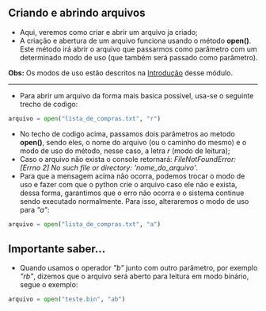 ## Criando e abrindo arquivos

- Aqui, veremos como criar e abrir um arquivo ja criado;
- A criação e abertura de um arquivo funciona usando o método __open()__. Este método irá abrir o arquivo que passarmos como parâmetro com um determinado modo de uso (que também será passado como parâmetro).

__Obs:__ Os modos de uso estão descritos na [Introdução](/Manipulando-arquivos/entendendo_manipulacao_arquivos.md) desse módulo.

<hr>

- Para abrir um arquivo da forma mais basica possivel, usa-se o seguinte trecho de codigo:

```python
arquivo = open("lista_de_compras.txt", "r")
```

- No techo de codigo acima, passamos dois parâmetros ao metodo __open()__, sendo eles, o nome do arquivo (ou o caminho do mesmo) e o modo de uso do método, nesse caso, a letra *r* (modo de leitura);
- Caso o arquivo não exista o console retornará: *FileNotFoundError: [Errno 2] No such file or directory: 'nome_do_arquivo'*.
- Para que a mensagem acima não ocorra, podemos trocar o modo de uso e fazer com que o python crie o arquivo caso ele não e exista, dessa forma, garantimos que o erro não ocorra e o sistema continue sendo executado normalmente. Para isso, alteraremos o modo de uso para *"a"*:

```python
arquivo = open("lista_de_compras.txt", "a")
```

## Importante saber...

- Quando usamos o operador *"b"* junto com outro parâmetro, por exemplo *"rb"*, dizemos que o arquivo será aberto para leitura em modo binário, segue o exemplo:

```python
arquivo = open("teste.bin", "ab")
```